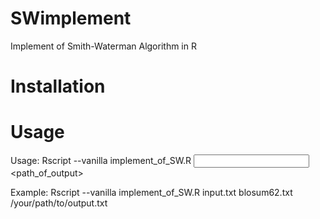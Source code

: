 # SWimplement

Implement of Smith-Waterman Algorithm in R

# Installation



# Usage

Usage: Rscript --vanilla implement_of_SW.R <input file> <score file> <path_of_output>
  
Example: Rscript --vanilla implement_of_SW.R input.txt blosum62.txt /your/path/to/output.txt
 
